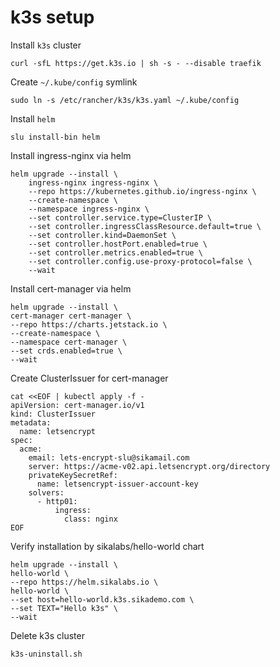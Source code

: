 # k3s setup


Install `k3s` cluster

```
curl -sfL https://get.k3s.io | sh -s - --disable traefik
```

Create `~/.kube/config` symlink

```
sudo ln -s /etc/rancher/k3s/k3s.yaml ~/.kube/config
```

Install `helm`

```
slu install-bin helm
```

Install ingress-nginx via helm

```
helm upgrade --install \
	ingress-nginx ingress-nginx \
	--repo https://kubernetes.github.io/ingress-nginx \
	--create-namespace \
	--namespace ingress-nginx \
	--set controller.service.type=ClusterIP \
	--set controller.ingressClassResource.default=true \
	--set controller.kind=DaemonSet \
	--set controller.hostPort.enabled=true \
	--set controller.metrics.enabled=true \
	--set controller.config.use-proxy-protocol=false \
	--wait
```

Install cert-manager via helm

```
helm upgrade --install \
cert-manager cert-manager \
--repo https://charts.jetstack.io \
--create-namespace \
--namespace cert-manager \
--set crds.enabled=true \
--wait
```

Create ClusterIssuer for cert-manager

```
cat <<EOF | kubectl apply -f -
apiVersion: cert-manager.io/v1
kind: ClusterIssuer
metadata:
  name: letsencrypt
spec:
  acme:
    email: lets-encrypt-slu@sikamail.com
    server: https://acme-v02.api.letsencrypt.org/directory
    privateKeySecretRef:
      name: letsencrypt-issuer-account-key
    solvers:
      - http01:
          ingress:
            class: nginx
EOF
```

Verify installation by sikalabs/hello-world chart

```
helm upgrade --install \
hello-world \
--repo https://helm.sikalabs.io \
hello-world \
--set host=hello-world.k3s.sikademo.com \
--set TEXT="Hello k3s" \
--wait
```

Delete k3s cluster

```
k3s-uninstall.sh
```
